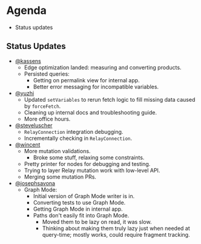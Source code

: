 # Agenda

* Status updates

## Status Updates

* [@kassens](https://github.com/kassens)
  * Edge optimization landed: measuring and converting products.
  * Persisted queries:
    * Getting on permalink view for internal app.
    * Better error messaging for incompatible variables.
* [@yuzhi](https://github.com/yuzhi)
  * Updated `setVariables` to rerun fetch logic to fill missing data caused by `forceFetch`.
  * Cleaning up internal docs and troubleshooting guide.
  * More office hours.
* [@steveluscher](https://github.com/steveluscher)
  * `RelayConnection` integration debugging.
  * Incrementally checking in `RelayConnection`.
* [@wincent](https://github.com/wincent)
  * More mutation validations.
      * Broke some stuff, relaxing some constraints.
  * Pretty printer for nodes for debugging and testing.
  * Trying to layer Relay mutation work with low-level API.
  * Merging some mutation PRs.
* [@josephsavona](https://github.com/josephsavona)
  * Graph Mode:
    * Initial version of Graph Mode writer is in.
    * Converting tests to use Graph Mode.
    * Getting Graph Mode in internal app.
    * Paths don't easily fit into Graph Mode.
      * Moved them to be lazy on read, it was slow.
      * Thinking about making them truly lazy just when needed at query-time; mostly works, could require fragment tracking.
